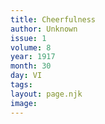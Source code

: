 ```yaml
---
title: Cheerfulness
author: Unknown
issue: 1
volume: 8
year: 1917
month: 30
day: VI
tags:
layout: page.njk
image:
---
```

